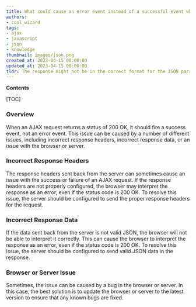 ```yaml
---
title: What could cause an error event instead of a successful event when an AJAX request returns a status code of 200 OK?
authors:
- cool_wizard
tags:
- ajax
- javascript
- json
- knowledge
thumbnail: images/json.png
created_at: 2023-04-15 00:00:00
updated_at: 2023-04-15 00:00:00
tldr: The response might not be in the correct format for the JSON parser to read.
---
```


**Contents**

[TOC]

### Overview 
When an AJAX request returns a status of 200 OK, it should fire a success event, not an error event. This issue can be caused by a number of different issues, including incorrect response headers, incorrect response data, or an issue with the browser or server. 

### Incorrect Response Headers
The response headers sent back from the server can sometimes cause an issue with the success or failure of an AJAX request. If the response headers are not properly configured, the browser may interpret the response as an error, even if the status code is 200 OK. To resolve this issue, the server should be configured to send the proper response headers for the request.

### Incorrect Response Data
If the data sent back from the server is not valid JSON, the browser will not be able to interpret it correctly. This can cause the browser to interpret the response as an error, even if the status code is 200 OK. To resolve this issue, the server should be configured to send valid JSON data in the response.

### Browser or Server Issue
Sometimes, the issue can be caused by a bug in the browser or server. In this case, the best solution is to update the browser or server to the latest version to ensure that any known bugs are fixed.
